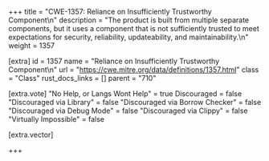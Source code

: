 +++
title = "CWE-1357: Reliance on Insufficiently Trustworthy Component\n"
description = "The product is built from multiple separate components, but it uses a component that is not sufficiently trusted to meet expectations for security, reliability, updateability, and maintainability.\n"
weight = 1357

[extra]
id = 1357
name = "Reliance on Insufficiently Trustworthy Component\n"
url = "https://cwe.mitre.org/data/definitions/1357.html"
class = "Class"
rust_docs_links = []
parent = "710"

[extra.vote]
"No Help, or Langs Wont Help" = true
Discouraged = false
"Discouraged via Library" = false
"Discouraged via Borrow Checker" = false
"Discouraged via Debug Mode" = false
"Discouraged via Clippy" = false
"Virtually Impossible" = false

[extra.vector]

+++